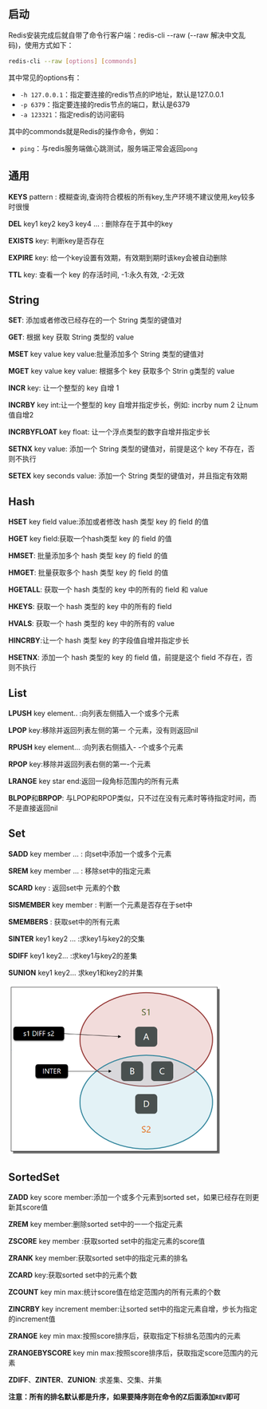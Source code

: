 

## 启动

Redis安装完成后就自带了命令行客户端：redis-cli --raw (--raw 解决中文乱码)，使用方式如下：

```sh
redis-cli --raw [options] [commonds]
```

其中常见的options有：

- `-h 127.0.0.1`：指定要连接的redis节点的IP地址，默认是127.0.0.1
- `-p 6379`：指定要连接的redis节点的端口，默认是6379
- `-a 123321`：指定redis的访问密码 

其中的commonds就是Redis的操作命令，例如：

- `ping`：与redis服务端做心跳测试，服务端正常会返回`pong`

## 通用

**KEYS** pattern :               模糊查询,查询符合模板的所有key,生产环境不建议使用,key较多时很慢

**DEL** key1 key2 key3 key4 ... : 删除存在于其中的key

**EXISTS** key:                  判断key是否存在

**EXPIRE** key:                  给一个key设置有效期，有效期到期时该key会被自动删除

**TTL** key:                     查看一个 key 的存活时间, -1:永久有效, -2:无效



## String

**SET**: 添加或者修改已经存在的一个 String 类型的键值对

**GET**: 根据 key 获取 String 类型的 value

**MSET** key value key value:批量添加多个 String 类型的键值对

**MGET** key value key value: 根据多个 key 获取多个 Strin g类型的 value

**INCR** key: 让一个整型的 key 自增 1

**INCRBY** key int:让一个整型的 key 自增并指定步长，例如: incrby num 2 让num值自增2

**INCRBYFLOAT** key float: 让一个浮点类型的数字自增并指定步长

**SETNX** key value: 添加一个 String 类型的键值对，前提是这个 key 不存在，否则不执行

**SETEX** key seconds value: 添加一个 String 类型的键值对，并且指定有效期



## Hash

**HSET** key field value:添加或者修改 hash 类型 key 的 field 的值

**HGET** key field:获取一个hash类型 key 的 field 的值

**HMSET**: 批量添加多个 hash 类型 key 的 field 的值

**HMGET**: 批量获取多个 hash 类型 key 的 field 的值

**HGETALL**: 获取一个 hash 类型的 key 中的所有的 field 和 value

**HKEYS**: 获取一个 hash 类型的 key 中的所有的 field

**HVALS**: 获取一个 hash 类型的 key 中的所有的 value

**HINCRBY**:让一个 hash 类型 key 的字段值自增并指定步长

**HSETNX**: 添加一个 hash 类型的 key 的 field 值，前提是这个 field 不存在，否则不执行

## List

**LPUSH** key element.. :向列表左侧插入一个或多个元素

**LPOP** key:移除并返回列表左侧的第一 个元素，没有则返回nil 

**RPUSH** key element... :向列表右侧插入- -个或多个元素

**RPOP** key:移除并返回列表右侧的第一-个元素

**LRANGE** key star end:返回一段角标范围内的所有元素

**BLPOP**和**BRPOP**: 与LPOP和RPOP类似，只不过在没有元素时等待指定时间，而不是直接返回nil

## Set

**SADD** key member ... : 向set中添加一个或多个元素

**SREM** key member ... : 移除set中的指定元素

**SCARD** key : 返回set中 元素的个数

**SISMEMBER** key member : 判断一个元素是否存在于set中

**SMEMBERS** : 获取set中的所有元素

**SINTER** key1 key2 ... :求key1与key2的交集

**SDIFF** key1 key2... :求key1与key2的差集

**SUNION** key1 key2... 求key1和key2的并集

<img src="assets\image-20220525112632214.png" alt="img" style="zoom:67%;" />

## SortedSet

**ZADD** key score member:添加一个或多个元素到sorted set，如果已经存在则更新其score值

**ZREM** key member:删除sorted set中的一一个指定元素

**ZSCORE** key member :获取sorted set中的指定元素的score值

**ZRANK** key member:获取sorted set中的指定元素的排名

**ZCARD** key:获取sorted set中的元素个数

**ZCOUNT** key min max:统计score值在给定范围内的所有元素的个数

**ZINCRBY** key increment member:让sorted set中的指定元素自增，步长为指定的increment值

**ZRANGE** key min max:按照score排序后，获取指定下标排名范围内的元素

**ZRANGEBYSCORE** key min max:按照score排序后，获取指定score范围内的元素

**ZDIFF**、**ZINTER**、**ZUNION**: 求差集、交集、并集

**注意：所有的排名默认都是升序，如果要降序则在命令的Z后面添加`REV`即可**